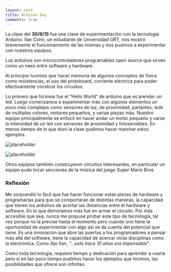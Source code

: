```yaml
---
layout: post
title: Arduino Day
comments: true
---
```


La clase del **30/9/15** fue una clase de experimentación con la tecnología Arduino. Ilan Cohn, un estudiante de Universidad ORT, nos mostró brevemente el funcionamiento de las mismas y nos pusimos a experimentar con nuestros equipos. 

Los arduinos son microcontroladores programables open source que sirven como un nexo entre software y hardware.

Al principio tuvimos que hacer memoria de algunos conceptos de física como resistencias, el uso del protoboard, corriente eléctrica para poder efectivamente construir los circuitos.

Lo primero que hicimos fue el “Hello World” de arduino que es prender un led. Luego comenzamos a experimentar más con algunos elementos un poco más complejos como sensores de luz, de proximidad, parlantes, leds de multiples colores, motores pequeños, y varias piezas más. Nuestro equipo principalmente se enfocó en hacer andar un motor pequeño y variar la intensidad de un led con sensores de proximidad y fotosensibles. En menos tiempo de lo que duró la clase pudimos hacer marchar estos ejemplos.

![placeholder](http://gdurl.com/a24Iz)

![placeholder](http://gdurl.com/dkOg) 

Otros equipos también construyeron circuitos interesantes, en particular un equipo pudo tocar secciones de la música del juego Super Mario Bros.

### Reflexión

Me sorprendió lo fácil que fue hacer funcionar estas piezas de hardware y programarlas para que se comportaran de distintas maneras, la capacidad que tienen los arduinos de acortar las distancias entre el hardware y software. En lo que demoramos más fue en armar el circuito. Por más accesible que sea, nunca me propuse probar este tipo de tecnología, tal vez porque no la precise hasta el momento pero cuando uno tiene la oportunidad de experimentar con algo así se da cuenta del potencial que tiene. Es una innovación que abre las puertas a los programadores a pensar más allá del software, tiene la capacidad de acercar otras disciplinas como la electrónica. Como dijo Ilan, *“...esto hace 10 años era impensable”*.

Como toda tecnología, requiere tiempo y dedicación para aprender a usarla pero si en tan poco tiempo pudimos hacer los ejemplos que hicimos,  las posibilidades que ofrece son infinitas. 


